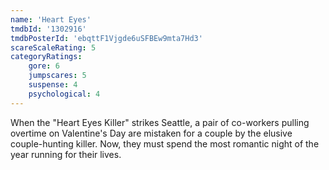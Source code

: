 ```yaml
---
name: 'Heart Eyes'
tmdbId: '1302916'
tmdbPosterId: 'ebqttF1Vjgde6uSFBEw9mta7Hd3'
scareScaleRating: 5
categoryRatings: 
    gore: 6
    jumpscares: 5
    suspense: 4
    psychological: 4
---
```

When the "Heart Eyes Killer" strikes Seattle, a pair of co-workers pulling overtime on Valentine's Day are mistaken for a couple by the elusive couple-hunting killer. Now, they must spend the most romantic night of the year running for their lives.